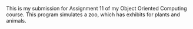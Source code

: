This is my submission for Assignment 11 of my Object Oriented Computing course. This program simulates a zoo, which has exhibits for plants and animals.